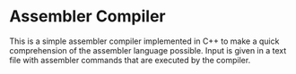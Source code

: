 # Assembler Compiler

This is a simple assembler compiler implemented in C++ to make a quick comprehension of the assembler language possible. Input is given in a text file with assembler commands that are executed by the compiler.
